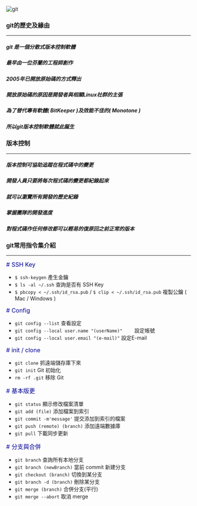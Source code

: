 ![git](https://i.imgur.com/1irVlrN.png)

### git的歷史及緣由

---

##### git   是一個分散式版本控制軟體
##### 最早由一位芬蘭的工程師創作
##### 2005年已開放原始碼的方式釋出
##### 開放原始碼的原因是開發者與相關Linux社群的主張
##### 為了替代專有軟體( BitKeeper )及效能不佳的( Monotone )
##### 所以git版本控制軟體就此誕生

### 版本控制

---

##### 版本控制可協助追蹤在程式碼中的變更
##### 開發人員只要將每次程式碼的變更都紀錄起來
##### 就可以瀏覽所有開發的歷史紀錄
##### 掌握團隊的開發進度
##### 對程式碼作任何修改都可以輕易的復原回之前正常的版本
### git常用指令集介紹

---

<font size="3" color="#000094"># SSH Key</font>
+ `$ ssh-keygen`
產生金鑰
+ `$ ls -al ~/.ssh`
查詢是否有 SSH Key
+ `$ pbcopy < ~/.ssh/id_rsa.pub` / `$ clip < ~/.ssh/id_rsa.pub`
複製公鑰 ( Mac / Windows )

<font size="3" color="#000094"># Config</font>
+ `git config --list`
查看設定	
+ `git config --local user.name "(userName)"	`
設定帳號
+ `git config --local user.email "(e-mail)"`
設定E-mail

<font size="3" color="#000094"># init / clone</font>
+ `git clone`
抓遠端儲存庫下來
+ `git init`
Git 初始化
+ `rm -rf .git`
移除 Git

<font size="3" color="#000094"># 基本版更</font>
+ `git status`
顯示修改檔案清單
+ `git add (file)`
添加檔案到索引
+ `git commit -m'message'`
提交添加到索引的檔案
+ `git push (remote) (branch)`
添加遠端數據庫
+ `git pull`
下載同步更新

<font size="3" color="#000094"># 分支與合併</font>
+ `git branch`
查詢所有本地分支
+ `git branch (newBranch)`
當前 commit 新建分支
+ `git checkout (branch)`
切換到某分支
+ `git branch -d (branch)`
刪除某分支
+ `git merge (branch)`
合併分支(平行)
+ `git merge --abort`
取消 merge

